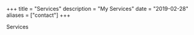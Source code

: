 +++
title = "Services"
description = "My Services"
date = "2019-02-28"
aliases = ["contact"]
+++

Services